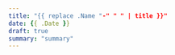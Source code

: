 ```yaml
---
title: "{{ replace .Name "-" " " | title }}"
date: {{ .Date }}
draft: true
summary: "summary"
---
```


